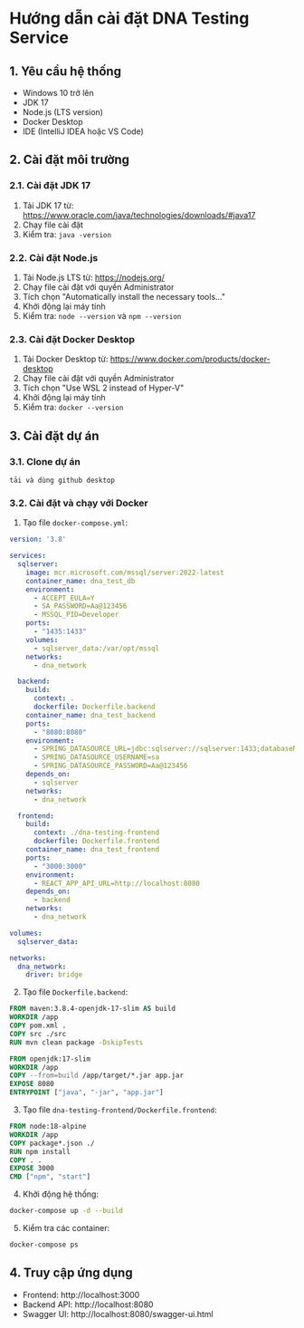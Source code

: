 # Hướng dẫn cài đặt DNA Testing Service

## 1. Yêu cầu hệ thống
- Windows 10 trở lên
- JDK 17
- Node.js (LTS version)
- Docker Desktop
- IDE (IntelliJ IDEA hoặc VS Code)

## 2. Cài đặt môi trường

### 2.1. Cài đặt JDK 17
1. Tải JDK 17 từ: https://www.oracle.com/java/technologies/downloads/#java17
2. Chạy file cài đặt
3. Kiểm tra: `java -version`

### 2.2. Cài đặt Node.js
1. Tải Node.js LTS từ: https://nodejs.org/
2. Chạy file cài đặt với quyền Administrator
3. Tích chọn "Automatically install the necessary tools..."
4. Khởi động lại máy tính
5. Kiểm tra: `node --version` và `npm --version`

### 2.3. Cài đặt Docker Desktop
1. Tải Docker Desktop từ: https://www.docker.com/products/docker-desktop
2. Chạy file cài đặt với quyền Administrator
3. Tích chọn "Use WSL 2 instead of Hyper-V"
4. Khởi động lại máy tính
5. Kiểm tra: `docker --version`

## 3. Cài đặt dự án

### 3.1. Clone dự án

    tải và dùng github desktop

### 3.2. Cài đặt và chạy với Docker
1. Tạo file `docker-compose.yml`:
```yaml
version: '3.8'

services:
  sqlserver:
    image: mcr.microsoft.com/mssql/server:2022-latest
    container_name: dna_test_db
    environment:
      - ACCEPT_EULA=Y
      - SA_PASSWORD=Aa@123456
      - MSSQL_PID=Developer
    ports:
      - "1435:1433"
    volumes:
      - sqlserver_data:/var/opt/mssql
    networks:
      - dna_network

  backend:
    build:
      context: .
      dockerfile: Dockerfile.backend
    container_name: dna_test_backend
    ports:
      - "8080:8080"
    environment:
      - SPRING_DATASOURCE_URL=jdbc:sqlserver://sqlserver:1433;databaseName=dna_test_db;encrypt=true;trustServerCertificate=true
      - SPRING_DATASOURCE_USERNAME=sa
      - SPRING_DATASOURCE_PASSWORD=Aa@123456
    depends_on:
      - sqlserver
    networks:
      - dna_network

  frontend:
    build:
      context: ./dna-testing-frontend
      dockerfile: Dockerfile.frontend
    container_name: dna_test_frontend
    ports:
      - "3000:3000"
    environment:
      - REACT_APP_API_URL=http://localhost:8080
    depends_on:
      - backend
    networks:
      - dna_network

volumes:
  sqlserver_data:

networks:
  dna_network:
    driver: bridge
```

2. Tạo file `Dockerfile.backend`:
```dockerfile
FROM maven:3.8.4-openjdk-17-slim AS build
WORKDIR /app
COPY pom.xml .
COPY src ./src
RUN mvn clean package -DskipTests

FROM openjdk:17-slim
WORKDIR /app
COPY --from=build /app/target/*.jar app.jar
EXPOSE 8080
ENTRYPOINT ["java", "-jar", "app.jar"]
```

3. Tạo file `dna-testing-frontend/Dockerfile.frontend`:
```dockerfile
FROM node:18-alpine
WORKDIR /app
COPY package*.json ./
RUN npm install
COPY . .
EXPOSE 3000
CMD ["npm", "start"]
```

4. Khởi động hệ thống:
```bash
docker-compose up -d --build
```

5. Kiểm tra các container:
```bash
docker-compose ps
```

## 4. Truy cập ứng dụng
- Frontend: http://localhost:3000
- Backend API: http://localhost:8080
- Swagger UI: http://localhost:8080/swagger-ui.html

